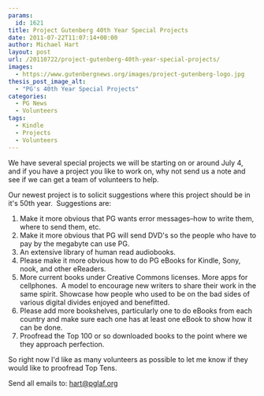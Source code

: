 ```yaml
---
params:
  id: 1621
title: Project Gutenberg 40th Year Special Projects
date: 2011-07-22T11:07:14+00:00
author: Michael Hart
layout: post
url: /20110722/project-gutenberg-40th-year-special-projects/
images:
  - https://www.gutenbergnews.org/images/project-gutenberg-logo.jpg
thesis_post_image_alt:
  - "PG's 40th Year Special Projects"
categories:
  - PG News
  - Volunteers
tags:
  - Kindle
  - Projects
  - Volunteers
---
```

We have several special projects we will be starting on or around July 4, and if you have a project you like to work on, why not send us a note and see if we can get a team of volunteers to help.

Our newest project is to solicit suggestions where this project should be in it's 50th year.  Suggestions are:

  1. Make it more obvious that PG wants error messages–how to write them, where to send them, etc.
  2. Make it more obvious that PG will send DVD's so the people who have to pay by the megabyte can use PG.
  3. An extensive library of human read audiobooks.
  4. Please make it more obvious how to do PG eBooks for Kindle, Sony, nook, and other eReaders.
  5. More current books under Creative Commons licenses. More apps for cellphones.  A model to encourage new writers to share their work in the same spirit. Showcase how people who used to be on the bad sides of various digital divides enjoyed and benefitted.
  6. Please add more bookshelves, particularly one to do eBooks from each country and make sure each one has at least one eBook to show how it can be done.
  7. Proofread the Top 100 or so downloaded books to the point where we they approach perfection.

So right now I'd like as many volunteers as possible to let me know if they would like to proofread Top Tens.

Send all emails to: hart@pglaf.org
